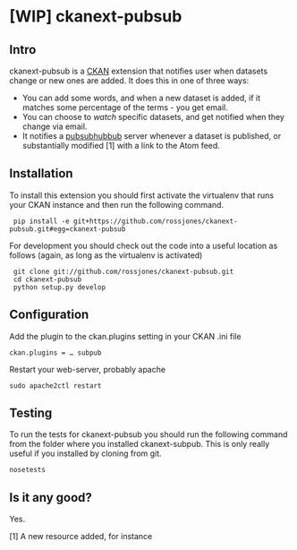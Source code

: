 
# [WIP] ckanext-pubsub


## Intro

ckanext-pubsub is a [CKAN](http://ckan.org) extension that notifies user when datasets change or new ones are added.  It does this in one of three ways:

 * You can add some words, and when a new dataset is added, if it matches some percentage of the terms - you get email.
 * You can choose to _watch_ specific datasets, and get notified when they change via email.
 * It notifies a [pubsubhubbub](https://code.google.com/p/pubsubhubbub/) server whenever a dataset is published, or substantially modified [1] with a link to the Atom feed.

## Installation

To install this extension you should first activate the virtualenv that runs your CKAN instance and then run the following command.

     pip install -e git+https://github.com/rossjones/ckanext-pubsub.git#egg=ckanext-pubsub

For development you should check out the code into a useful location as follows (again, as long as the virtualenv is activated)

     git clone git://github.com/rossjones/ckanext-pubsub.git
     cd ckanext-pubsub
     python setup.py develop

## Configuration

Add the plugin to the ckan.plugins setting in your CKAN .ini file

    ckan.plugins = … subpub

Restart your web-server, probably apache

    sudo apache2ctl restart

## Testing

To run the tests for ckanext-pubsub you should run the following command from the folder where you installed ckanext-subpub. This is only really useful if you installed by cloning from git.

    nosetests

## Is it any good?

Yes.



[1] A new resource added, for instance
